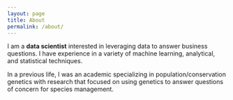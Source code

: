 ```yaml
---
layout: page
title: About
permalink: /about/
---
```




I am a <b>data scientist</b> interested in leveraging data to answer business questions. I have experience in a variety of machine learning, analytical, and statistical techniques.

In a previous life, I was an academic specializing in population/conservation genetics with research that focused on using genetics to answer questions of concern for species management. 



